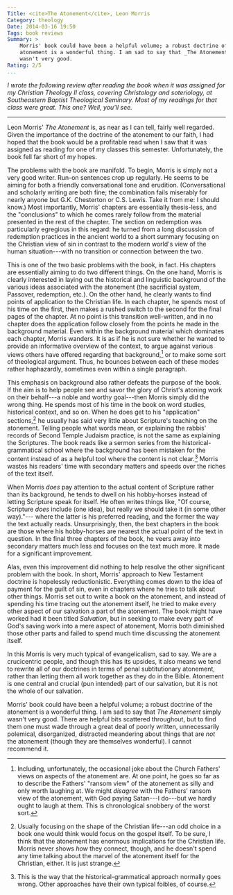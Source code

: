 ```yaml
---
Title: <cite>The Atonement</cite>, Leon Morris
Category: theology
Date: 2014-03-16 19:50
Tags: book reviews
Summary: >
    Morris' book could have been a helpful volume; a robust doctrine of the
    atonement is a wonderful thing. I am sad to say that _The Atonement_ simply
    wasn't very good.
Rating: 2/5
...
```


<i class="editorial">I wrote the following review after reading the book when it
was assigned for my Christian Theology II class, covering Christology and
soteriology, at Southeastern Baptist Theological Seminary. Most of my readings
for that class were *great*. This one? Well, you'll see.</i>

---

Leon Morris' _The Atonement_ is, as near as I can tell, fairly well regarded.
Given the importance of the doctrine of the atonement to our faith, I had hoped
that the book would be a profitable read when I saw that it was assigned as
reading for one of my classes this semester. Unfortunately, the book fell far
short of my hopes.

The problems with the book are manifold. To begin, Morris is simply not a very
good writer. Run-on sentences crop up regularly. He seems to be aiming for both
a friendly conversational tone and erudition. (Conversational and scholarly
writing are both fine; the combination fails miserably for nearly anyone but
G.K. Chesterton or C.S. Lewis. Take it from me: I should know.) Most
importantly, Morris' chapters are essentially thesis-less, and the "conclusions" to
which he comes rarely follow from the material presented in the rest of the
chapter. The section on redemption was particularly egregious in this regard: he
turned from a long discussion of redemption practices in the ancient world to a
short summary focusing on the Christian view of sin in contrast to the modern
world's view of the human situation---with no transition or connection between
the two.

This is one of the two basic problems with the book, in fact. His chapters are
essentially aiming to do two different things. On the one hand, Morris is
clearly interested in laying out the historical and linguistic background of the
various ideas associated with the atonement (the sacrificial system, Passover,
redemption, etc.). On the other hand, he clearly wants to find points of
application to the Christian life. In each chapter, he spends most of his time
on the first, then makes a rushed switch to the second for the final pages of
the chapter. At no point is this transition well-written, and in no chapter does
the application follow closely from the points he made in the background
material. Even within the background material which dominates each chapter,
Morris wanders. It is as if he is not sure whether he wanted to provide an
informative overview of the context, to argue against various views others have
offered regarding that background,[^1] or to make some sort of theological
argument. Thus, he bounces between each of these modes rather haphazardly,
sometimes even within a single paragraph.

This emphasis on background also rather defeats the purpose of the book. If the
aim is to help people see and savor the glory of Christ's atoning work on their
behalf---a noble and worthy goal---then Morris simply did the wrong thing. He
spends most of his time in the book on word studies, historical context, and so
on. When he does get to his "application" sections,[^2] he usually has said very
little about Scripture's teaching on the atonement. Telling people what words
mean, or explaining the rabbis' records of Second Temple Judaism practice, is
not the same as explaining the Scriptures. The book reads like a sermon series
from the historical-grammatical school where the background has been mistaken
for the content instead of as a helpful tool where the content is not clear.[^3]
Morris wastes his readers' time with secondary matters and speeds over the
riches of the text itself.

When Morris *does* pay attention to the actual content of Scripture rather than
its background, he tends to dwell on his hobby-horses instead of letting
Scripture speak for itself. He often writes things like, "Of course, Scripture
*does* include (one idea), but really we should take it (in some other way)."---
where the latter is his preferred reading, and the former the way the text
actually reads. Unsurprisingly, then, the best chapters in the book are those
where his hobby-horses are nearest the actual point of the text in question. In
the final three chapters of the book, he veers away into secondary matters much
less and focuses on the text much more. It made for a significant improvement.

Alas, even this improvement did nothing to help resolve the other significant
problem with the book. In short, Morris' approach to New Testament doctrine is
hopelessly reductionistic. Everything comes down to the idea of payment for the
guilt of sin, even in chapters where he tries to talk about other things. Morris
set out to write a book on the atonement, and instead of spending his time
tracing out the atonement itself, he tried to make every other aspect of our
salvation a part of the atonement. The book might have worked had it been titled
_Salvation_, but in seeking to make every part of God's saving work into a mere
aspect of atonement, Morris both diminished those other parts and failed to
spend much time discussing the atonement itself.

In this Morris is very much typical of evangelicalism, sad to say. We are a
crucicentric people, and though this has its upsides, it also means we tend to
rewrite all of our doctrines in terms of penal subtitutionary atonement, rather
than letting them all work together as they do in the Bible. Atonement is one
central and crucial (pun intended) part of our salvation, but it is not the
whole of our salvation.

Morris' book could have been a helpful volume; a robust doctrine of the
atonement is a wonderful thing. I am sad to say that _The Atonement_ simply
wasn't very good. There are helpful bits scattered throughout, but to find them
one must wade through a great deal of poorly written, unnecessarily polemical,
disorganized, distracted meandering about things that are *not* the atonement
(though they are themselves wonderful). I cannot recommend it.

[^1]: Including, unfortunately, the occasional joke about the Church Fathers'
views on aspects of the atonement are. At one point, he goes so far as to
describe the Fathers' "ransom view" of the atonement as silly and only worth
laughing at. We might *disagree* with the Fathers' ransom view of the atonement,
with God paying Satan---I do---but we hardly ought to laugh at them. This is
chronological snobbery of the worst sort.

[^2]: Usually focusing on the shape of the Christian life---an odd choice in a
book one would think would focus on the gospel itself. To be sure, I think that
the atonement has enormous implications for the Christian life. Morris never
shows *how* they connect, though, and he doesn't spend any time talking about
the marvel of the atonement itself for the Christian, either. It is just
strange.

[^3]: This is the way that the historical-grammatical approach normally goes
wrong. Other approaches have their own typical foibles, of course.
